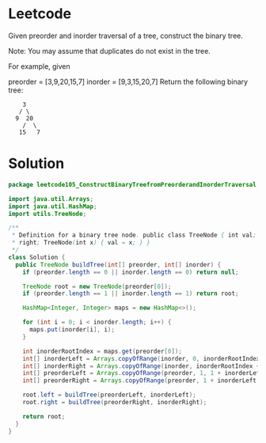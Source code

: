 # Leetcode
Given preorder and inorder traversal of a tree, construct the binary tree.

Note:
You may assume that duplicates do not exist in the tree.

For example, given

preorder = [3,9,20,15,7]
inorder = [9,3,15,20,7]
Return the following binary tree:

```
    3
   / \
  9  20
    /  \
   15   7
```



# Solution

```java
package leetcode105_ConstructBinaryTreefromPreorderandInorderTraversal;

import java.util.Arrays;
import java.util.HashMap;
import utils.TreeNode;

/**
 * Definition for a binary tree node. public class TreeNode { int val; TreeNode left; TreeNode
 * right; TreeNode(int x) { val = x; } }
 */
class Solution {
  public TreeNode buildTree(int[] preorder, int[] inorder) {
    if (preorder.length == 0 || inorder.length == 0) return null;

    TreeNode root = new TreeNode(preorder[0]);
    if (preorder.length == 1 || inorder.length == 1) return root;

    HashMap<Integer, Integer> maps = new HashMap<>();

    for (int i = 0; i < inorder.length; i++) {
      maps.put(inorder[i], i);
    }

    int inorderRootIndex = maps.get(preorder[0]);
    int[] inorderLeft = Arrays.copyOfRange(inorder, 0, inorderRootIndex);
    int[] inorderRight = Arrays.copyOfRange(inorder, inorderRootIndex + 1, inorder.length);
    int[] preorderLeft = Arrays.copyOfRange(preorder, 1, 1 + inorderLeft.length);
    int[] preorderRight = Arrays.copyOfRange(preorder, 1 + inorderLeft.length, preorder.length);

    root.left = buildTree(preorderLeft, inorderLeft);
    root.right = buildTree(preorderRight, inorderRight);

    return root;
  }
}

```
